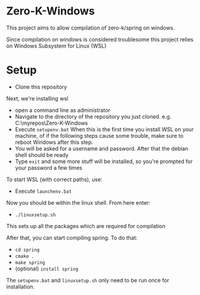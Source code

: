 # Zero-K-Windows
This project aims to allow compilation of zero-k/spring on windows.

Since compilation on windows is considered troublesome this project relies on Windows Subsystem for Linux (WSL)

# Setup
* Clone this repository

Next, we're installing wsl
* open a command line as administrator
* Navigate to the directory of the repository you just cloned. e.g. C:\myrepos\Zero-K-Windows
* Execute ```setupenv.bat```
When this is the first time you install WSL on your machine, of if the following steps cause some trouble, 
make sure to reboot Windows after this step.
* You will be asked for a username and password. After that the debian shell should be ready
* Type ```exit``` and some more stuff will be installed, so you're prompted for your password a few times

To start WSL (with correct paths), use:
* Execute ```launchenv.bat```

Now you should be within the linux shell. From here enter:
* ```./linuxsetup.sh```

This sets up all the packages which are required for compilation

After that, you can start compiling spring. To do that:
* ```cd spring```
* ```cmake .```
* ```make spring```
* (optional) ```install spring```

The ```setupenv.bat``` and ```linuxsetup.sh``` only need to be run once for installation.
